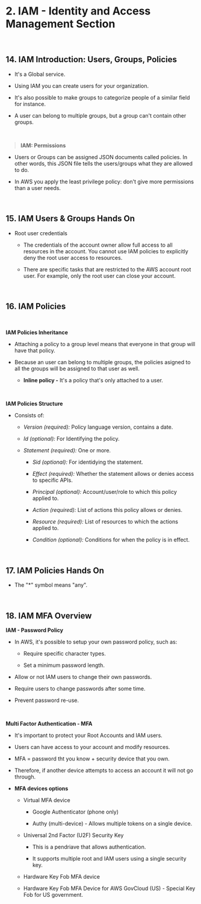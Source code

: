 # 2\. IAM - Identity and Access Management Section

 

## 14\. IAM Introduction: Users, Groups, Policies

-   It's a Global service.

-   Using IAM you can create users for your organization.

-   It's also possible to make groups to categorize people of a similar field for instance.

-   A user can belong to multiple groups, but a group can't contain other groups.

 

> **IAM: Permissions**

-   Users or Groups can be assigned JSON documents called policies. In other words, this JSON file tells the users/groups what they are allowed to do.

-   In AWS you apply the least privilege policy: don't give more permissions than a user needs.

 
 

## 15\. IAM Users & Groups Hands On

-   Root user credentials

    -   The credentials of the account owner allow full access to all resources in the account. You cannot use IAM policies to explicitly deny the root user access to resources.

    -   There are specific tasks that are restricted to the AWS account root user. For example, only the root user can close your account.

 
 

## 16\. IAM Policies

 

**IAM Policies Inheritance**

-   Attaching a policy to a group level means that everyone in that group will have that policy.

-   Because an user can belong to multiple groups, the policies asigned to all the groups will be assigned to that user as well.

    -   **Inline policy -** It's a policy that's only attached to a user.

 

**IAM Policies Structure**

-   Consists of:

    -   *Version (required):* Policy language version, contains a date.

    -   *Id (optional):* For Identifying the policy.

    -   *Statement (required):* One or more.

        -   *Sid (optional):* For identidying the statement.

        -   *Effect (required):* Whether the statement allows or denies access to specific APIs.

        -   *Principal (optional):* Account/user/role to which this policy applied to.

        -   *Action (required):* List of actions this policy allows or denies.

        -   *Resource (required):* List of resources to which the actions applied to.

        -   *Condition (optional):* Conditions for when the policy is in effect.

 
 

## 17\. IAM Policies Hands On

-   The "\*" symbol means "any".

 
 

## 18\. IAM MFA Overview

**IAM - Password Policy**

-   In AWS, it's possible to setup your own password policy, such as:

    -   Require specific character types.

    -   Set a minimum password length.

-   Allow or not IAM users to change their own passwords.

-   Require users to change passwords after some time.

-   Prevent password re-use.

 

**Multi Factor Authentication - MFA**

-   It's important to protect your Root Accounts and IAM users.

-   Users can have access to your account and modify resources.

-   MFA = password tht you know + security device that you own.

-   Therefore, if another device attempts to access an account it will not go through.

-   **MFA devices options**

    -   Virtual MFA device

        -   Google Authenticator (phone only)

        -   Authy (multi-device) - Allows multiple tokens on a single device.

    -   Universal 2nd Factor (U2F) Security Key

        -   This is a pendriave that allows authentication.

        -   It supports multiple root and IAM users using a single security key.

    -   Hardware Key Fob MFA device

    -   Hardware Key Fob MFA Device for AWS GovCloud (US) - Special Key Fob for US government.